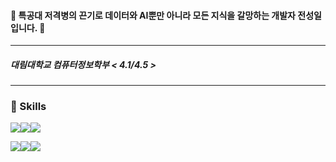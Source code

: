 #### 🎯 특공대 저격병의 끈기로 데이터와 AI뿐만 아니라 모든 지식을 갈망하는 개발자 전성일입니다. 🎯

<hr>

##### 대림대학교 컴퓨터정보학부 < 4.1/4.5 >

<hr>

### 📙 Skills

<img src="https://img.shields.io/badge/python-yellow.svg?&style=for-the-badge&logo=python&logoColor=#3776AB" /><img src="https://img.shields.io/badge/C++-%2300599C.svg?&style=for-the-badge&logo=cplusplus&logoColor=white" /><img src="https://img.shields.io/badge/tensorflow-%23FF6F00.svg?&style=for-the-badge&logo=tensorflow&logoColor=white" />


<img src="https://img.shields.io/badge/fastapi-%23009688.svg?&style=for-the-badge&logo=fastapi&logoColor=white" /><img src="https://img.shields.io/badge/flask-%23000000.svg?&style=for-the-badge&logo=flask&logoColor=white" /><img src="https://img.shields.io/badge/react-%2361DAFB.svg?&style=for-the-badge&logo=react&logoColor=black" />


